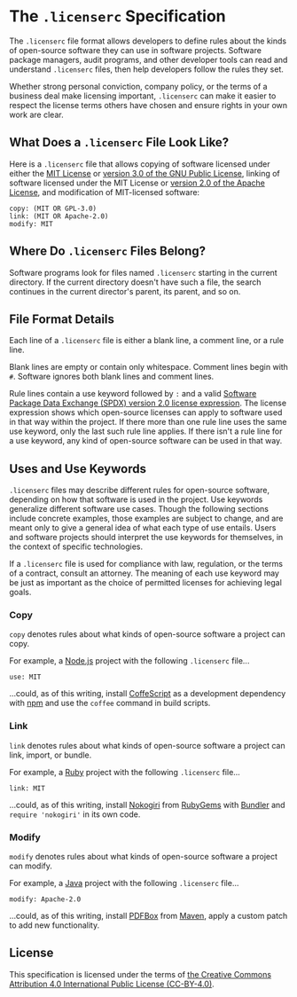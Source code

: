 The `.licenserc` Specification
==============================
The `.licenserc` file format allows developers to define rules about the kinds of open-source software they can use in software projects. Software package managers, audit programs, and other developer tools can read and understand `.licenserc` files, then help developers follow the rules they set.

Whether strong personal conviction, company policy, or the terms of a business deal make licensing important, `.licenserc` can make it easier to respect the license terms others have chosen and ensure rights in your own work are clear.

What Does a `.licenserc` File Look Like?
----------------------------------------
Here is a `.licenserc` file that allows copying of software licensed under either the [MIT License][MIT] or [version 3.0 of the GNU Public License][GPL-3.0], linking of software licensed under the MIT License or [version 2.0 of the Apache License][Apache-2.0], and modification of MIT-licensed software:

    copy: (MIT OR GPL-3.0)
    link: (MIT OR Apache-2.0)
    modify: MIT

Where Do `.licenserc` Files Belong?
-----------------------------------
Software programs look for files named `.licenserc` starting in the current directory. If the current directory doesn't have such a file, the search continues in the current director's parent, its parent, and so on.

File Format Details
-------------------
Each line of a `.licenserc` file is either a blank line, a comment line, or a rule line.

Blank lines are empty or contain only whitespace. Comment lines begin with `#`. Software ignores both blank lines and comment lines.

Rule lines contain a use keyword followed by `:` and a valid [Software Package Data Exchange (SPDX) version 2.0 license expression][SPDX]. The license expression shows which open-source licenses can apply to software used in that way within the project. If there more than one rule line uses the same use keyword, only the last such rule line applies. If there isn't a rule line for a use keyword, any kind of open-source software can be used in that way.

Uses and Use Keywords
---------------------
`.licenserc` files may describe different rules for open-source software, depending on how that software is used in the project. Use keywords generalize different software use cases. Though the following sections include concrete examples, those examples are subject to change, and are meant only to give a general idea of what each type of use entails. Users and software projects should interpret the use keywords for themselves, in the context of specific technologies.

If a `.licenserc` file is used for compliance with law, regulation, or the terms of a contract, consult an attorney. The meaning of each use keyword may be just as important as the choice of permitted licenses for achieving legal goals.

### Copy
`copy` denotes rules about what kinds of open-source software a project can copy.

For example, a [Node.js][Node.js] project with the following `.licenserc` file...

    use: MIT

...could, as of this writing, install [CoffeScript][CoffeeScript] as a development dependency with [npm][npm] and use the `coffee` command in build scripts.

### Link
`link` denotes rules about what kinds of open-source software a project can link, import, or bundle.

For example, a [Ruby][Ruby] project with the following `.licenserc` file...

    link: MIT

...could, as of this writing, install [Nokogiri][Nokogiri] from [RubyGems][RubyGems] with [Bundler][Bundler] and `require 'nokogiri'` in its own code.

### Modify
`modify` denotes rules about what kinds of open-source software a project can modify.

For example, a [Java][Java] project with the following `.licenserc` file...

    modify: Apache-2.0

...could, as of this writing, install [PDFBox][PDFBox] from [Maven][Maven], apply a custom patch to add new functionality.

License
-------
This specification is licensed under the terms of [the Creative Commons Attribution 4.0 International Public License (CC-BY-4.0)][CC-BY-4.0].

[Apache-2.0]: http://spdx.org/licenses/Apache-2.0

[Bundler]: http://bundler.io

[CC-BY-4.0]: http://spdx.org/licenses/CC-BY-4.0

[CoffeeScript]: http://coffeescript.org

[GPL-3.0]: http://spdx.org/licenses/GPL-3.0

[Java]: http://en.wikipedia.org/wiki/Java_%28programming_language%29

[Maven]: https://maven.apache.org

[MIT]: http://spdx.org/licenses/MIT

[Node.js]: https://nodejs.org

[Nokogiri]: http://www.nokogiri.org

[npm]: http://npmjs.com

[PDFBox]: https://pdfbox.apache.org

[Ruby]: https://www.ruby-lang.org

[RubyGems]: http://rubygems.org

[SPDX]: http://spdx.org/SPDX-specifications/spdx-version-2.0
